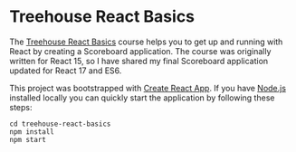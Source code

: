 # Treehouse React Basics

The [Treehouse React Basics](https://teamtreehouse.com/library/react-basics) course helps you to get up and running with React by creating a Scoreboard application.  The course was originally written for React 15, so I have shared my final Scoreboard application updated for React 17 and ES6.

This project was bootstrapped with [Create React App](https://github.com/facebookincubator/create-react-app).  If you have [Node.js](https://nodejs.org/en/download/) installed locally you can quickly start the application by following these steps:

```
cd treehouse-react-basics
npm install
npm start
``` 
